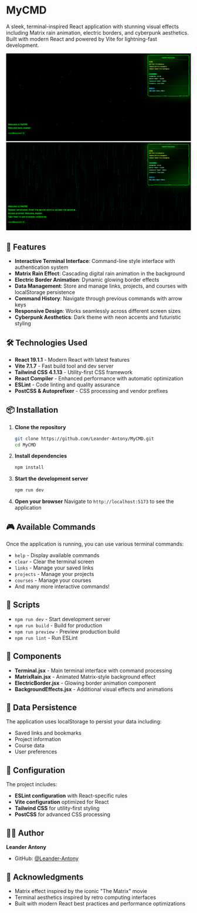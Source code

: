 # MyCMD

A sleek, terminal-inspired React application with stunning visual effects including Matrix rain animation, electric borders, and cyberpunk aesthetics. Built with modern React and powered by Vite for lightning-fast development.

![MyCMD Screenshot](src/assets/screenshot.png)
![MyCMD Screenshot](src/assets/screenshot2.png)

## 🚀 Features

- **Interactive Terminal Interface**: Command-line style interface with authentication system
- **Matrix Rain Effect**: Cascading digital rain animation in the background
- **Electric Border Animation**: Dynamic glowing border effects
- **Data Management**: Store and manage links, projects, and courses with localStorage persistence
- **Command History**: Navigate through previous commands with arrow keys
- **Responsive Design**: Works seamlessly across different screen sizes
- **Cyberpunk Aesthetics**: Dark theme with neon accents and futuristic styling

## 🛠️ Technologies Used

- **React 19.1.1** - Modern React with latest features
- **Vite 7.1.7** - Fast build tool and dev server
- **Tailwind CSS 4.1.13** - Utility-first CSS framework
- **React Compiler** - Enhanced performance with automatic optimization
- **ESLint** - Code linting and quality assurance
- **PostCSS & Autoprefixer** - CSS processing and vendor prefixes

## 📦 Installation

1. **Clone the repository**
   ```bash
   git clone https://github.com/Leander-Antony/MyCMD.git
   cd MyCMD
   ```

2. **Install dependencies**
   ```bash
   npm install
   ```

3. **Start the development server**
   ```bash
   npm run dev
   ```

4. **Open your browser**
   Navigate to `http://localhost:5173` to see the application

## 🎮 Available Commands

Once the application is running, you can use various terminal commands:

- `help` - Display available commands
- `clear` - Clear the terminal screen
- `links` - Manage your saved links
- `projects` - Manage your projects
- `courses` - Manage your courses
- And many more interactive commands!

## 📝 Scripts

- `npm run dev` - Start development server
- `npm run build` - Build for production
- `npm run preview` - Preview production build
- `npm run lint` - Run ESLint

## 🎨 Components

- **Terminal.jsx** - Main terminal interface with command processing
- **MatrixRain.jsx** - Animated Matrix-style background effect
- **ElectricBorder.jsx** - Glowing border animation component
- **BackgroundEffects.jsx** - Additional visual effects and animations

## 💾 Data Persistence

The application uses localStorage to persist your data including:
- Saved links and bookmarks
- Project information
- Course data
- User preferences

## 🔧 Configuration

The project includes:
- **ESLint configuration** with React-specific rules
- **Vite configuration** optimized for React
- **Tailwind CSS** for utility-first styling
- **PostCSS** for advanced CSS processing


## 👨‍💻 Author

**Leander Antony**
- GitHub: [@Leander-Antony](https://github.com/Leander-Antony)

## 🌟 Acknowledgments

- Matrix effect inspired by the iconic "The Matrix" movie
- Terminal aesthetics inspired by retro computing interfaces
- Built with modern React best practices and performance optimizations
